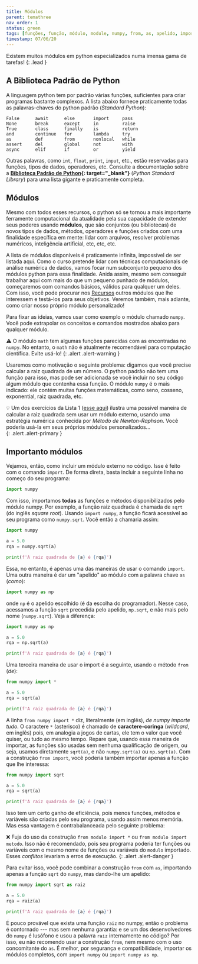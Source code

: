 ```yaml
---
title: Módulos
parent: temathree
nav_order: 1
status: green 
tags: [funções, função, módulo, module, numpy, from, as, apelido, import, raiz, sqrt, padrão, standard]
timestamp: 07/06/20
---
```


Existem muitos módulos em python especializados numa imensa gama de tarefas! 
{: .lead }

## A Biblioteca Padrão de Python

A linguagem python tem por padrão várias funções, suficientes para criar programas bastante complexos. A lista abaixo fornece praticamente todas as palavras-chaves do python padrão (*Standard Python*):

```
False      await      else       import     pass
None       break      except     in         raise
True       class      finally    is         return
and        continue   for        lambda     try
as         def        from       nonlocal   while
assert     del        global     not        with
async      elif       if         or         yield
```

Outras palavras, como `int`, `float`, `print`, `input`, etc.,  estão reservadas para funções, tipos de dados, operadores, etc. Consulte a documentação sobre a **[Biblioteca Padrão de Python](https://docs.python.org/3/library/){: target="\_blank"}** (*Python Standard Library*) para uma lista gigante e praticamente completa.

## Módulos 

Mesmo com todos esses recursos, o python só se tornou a mais importante ferramente computacional da atualidade pela sua capacidade de extender seus poderes usando **módulos,** que são conjuntos (ou bibliotecas) de novos tipos de dados, métodos, operadores e funções  criados com uma finalidade específica em mente: lidar com arquivos, resolver problemas numéricos, inteligência artificial, etc, etc, etc. 

A lista de módulos disponíveis é praticamente infinita, impossível de ser listada aqui. Como o curso pretende lidar com técnicas computacionais de análise numérica de dados, vamos focar num subconjunto pequeno dos módulos python para essa finalidade. Anida assim, mesmo sem conseguir trabalhar aqui com mais do que um pequeno punhado de módulos, começaremos com comandos básicos, válidos para qualquer um deles. Com isso, você pode procurar nos [Recursos]({{site.baseurl}}/biblio/) outros módulos que lhe interessem e testá-los para seus objetivos. Veremos também, mais adiante, como criar nosso próprio módulo personalizado!

Para fixar as ideias, vamos usar como exemplo o módulo chamado `numpy`. Você pode extrapolar os conceitos e comandos mostrados abaixo para qualquer módulo. 

:warning: O módulo `math` tem algumas funções parecidas com as encontradas no `numpy`. No entanto, o `math` não é atualmente recomendável para computação científica. Evite usá-lo! 
{: .alert .alert-warning }

Usaremos como motivação o seguinte problema: digamos que você precise calcular a raiz quadrada de um número. O python padrão não tem uma função para isso, mas pode ser adicionada se você incluir no seu código algum módulo que contenha essa função. O módulo `numpy` é o mais indicado: ele contém muitas funções matemáticas, como seno, cosseno, exponential, raiz quadrada, etc.  

:bulb: Um dos exercícios da Lista 1 ([esse aqui]({{site.baseurl}}/docs/exercicios/lista1.html#exerc%C3%ADcio-20)) ilustra uma possível maneira de calcular a raiz quadrada sem usar um módulo externo, usando uma estratégia numérica conhecida por *Método de Newton-Raphson*. Você poderia usá-la em seus próprios módulos personalizados...  
{: .alert .alert-primary }

## Importanto módulos

Vejamos, então, como incluir um módulo externo no código. Isse é feito com o comando `import`. De forma direta, basta incluir a seguinte linha no começo do seu programa:
```python
import numpy
```
Com isso, importamos **todas** as funções e métodos disponibilizados pelo módulo numpy. Por exemplo, a função raiz quadrada é chamada de `sqrt` (do inglês *square root*). Usando `import numpy`, a função ficará acessível ao seu programa como `numpy.sqrt`. Você então a chamaria assim:
```python
import numpy

a = 5.0
rqa = numpy.sqrt(a)

print(f'A raiz quadrada de {a} é {rqa}')
```

Essa, no entanto, é apenas uma das maneiras de usar o comando `import`. Uma outra maneira é dar um "apelido" ao módulo com a palavra chave `as` (*como*):
```python
import numpy as np
```
onde `np` é o apelido escolhido (é da escolha do programador). Nesse caso, acessamos a função `sqrt` precedida pelo apelido, `np.sqrt`, e não mais pelo nome (`numpy.sqrt`). Veja a diferença:
```python
import numpy as np

a = 5.0
rqa = np.sqrt(a)

print(f'A raiz quadrada de {a} é {rqa}')
```

Uma terceira maneira de usar o import é a seguinte, usando o método `from` (*de*):
```python
from numpy import *

a = 5.0
rqa = sqrt(a)

print(f'A raiz quadrada de {a} é {rqa}')
```
A linha `from numpy import *` diz, literalmente (em inglês), *de numpy importe tudo*. O caractere `*` (asterisco) é chamado de **caractere-coringa** (*wildcard*, em inglês) pois, em analogia a jogos de cartas, ele tem o valor que você quiser, ou tudo ao mesmo tempo. Repare que, usando essa maneira de importar, as funções são usadas sem nenhuma qualificação de origem, ou seja, usamos diretamente `sqrt(a)`, e não `numpy.sqrt(a)` ou `np.sqrt(a)`. Com a construção `from import`, você poderia também importar apenas a função que lhe interessa:
```python
from numpy import sqrt

a = 5.0
rqa = sqrt(a)

print(f'A raiz quadrada de {a} é {rqa}')
```
Isso tem um certo ganho de eficiência, pois menos funções, métodos e variáveis são criadas pelo seu programa, usando assim menos memória. Mas essa vantagem é contrabalanceada pelo seguinte problema:

:x: Fuja do uso da construção `from modulo import *` ou `from modulo import metodo`. Isso não é recomendado, pois seu programa poderia ter funções ou variáveis com o mesmo nome de funções ou variáveis do `modulo` importado. Esses *conflitos* levariam a erros de execução.
{: .alert .alert-danger }

Para evitar isso, você pode combinar a construção `from` com `as`, importando apenas a função `sqrt` do `numpy`, mas dando-lhe um apelido:

```python
from numpy import sqrt as raiz

a = 5.0
rqa = raiz(a)

print(f'A raiz quadrada de {a} é {rqa}')
```

É pouco provável que exista uma função `raiz` no numpy, então o problema é contornado --- mas sem nenhuma garantia: e se um dos desenvolvedores do `numpy` é lusófono e usou a palavra `raiz` internamente no código? Por isso, eu não recomendo usar a construção `from`, nem mesmo com o uso concomitante do `as`. É melhor, por segurança e compatibilidade, importar os módulos completos, com `import numpy` ou `import numpy as np`.

